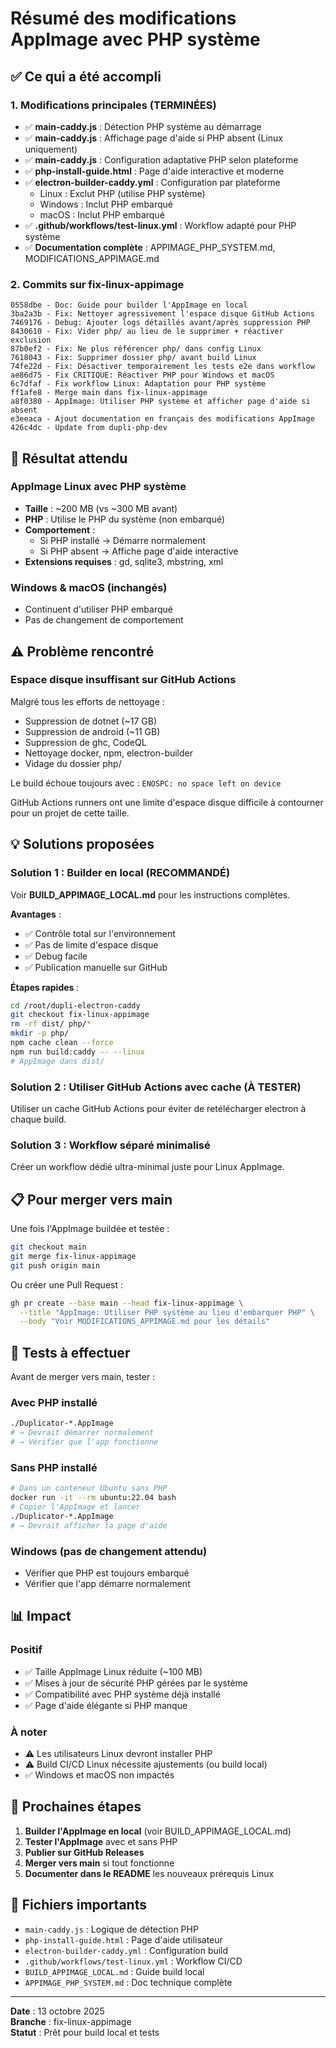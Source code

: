 # Résumé des modifications AppImage avec PHP système

## ✅ Ce qui a été accompli

### 1. Modifications principales (TERMINÉES)

- ✅ **main-caddy.js** : Détection PHP système au démarrage
- ✅ **main-caddy.js** : Affichage page d'aide si PHP absent (Linux uniquement)
- ✅ **main-caddy.js** : Configuration adaptative PHP selon plateforme
- ✅ **php-install-guide.html** : Page d'aide interactive et moderne
- ✅ **electron-builder-caddy.yml** : Configuration par plateforme
  - Linux : Exclut PHP (utilise PHP système)
  - Windows : Inclut PHP embarqué
  - macOS : Inclut PHP embarqué
- ✅ **.github/workflows/test-linux.yml** : Workflow adapté pour PHP système
- ✅ **Documentation complète** : APPIMAGE_PHP_SYSTEM.md, MODIFICATIONS_APPIMAGE.md

### 2. Commits sur fix-linux-appimage

```
0558dbe - Doc: Guide pour builder l'AppImage en local
3ba2a3b - Fix: Nettoyer agressivement l'espace disque GitHub Actions
7469176 - Debug: Ajouter logs détaillés avant/après suppression PHP
8430610 - Fix: Vider php/ au lieu de le supprimer + réactiver exclusion
87b0ef2 - Fix: Ne plus référencer php/ dans config Linux
7618043 - Fix: Supprimer dossier php/ avant build Linux
74fe22d - Fix: Désactiver temporairement les tests e2e dans workflow
ae86d75 - Fix CRITIQUE: Réactiver PHP pour Windows et macOS
6c7dfaf - Fix workflow Linux: Adaptation pour PHP système
ff1afe8 - Merge main dans fix-linux-appimage
a8f0380 - AppImage: Utiliser PHP système et afficher page d'aide si absent
e3eeaca - Ajout documentation en français des modifications AppImage
426c4dc - Update from dupli-php-dev
```

## 🎯 Résultat attendu

### AppImage Linux avec PHP système

- **Taille** : ~200 MB (vs ~300 MB avant)
- **PHP** : Utilise le PHP du système (non embarqué)
- **Comportement** :
  - Si PHP installé → Démarre normalement
  - Si PHP absent → Affiche page d'aide interactive
- **Extensions requises** : gd, sqlite3, mbstring, xml

### Windows & macOS (inchangés)

- Continuent d'utiliser PHP embarqué
- Pas de changement de comportement

## ⚠️ Problème rencontré

### Espace disque insuffisant sur GitHub Actions

Malgré tous les efforts de nettoyage :
- Suppression de dotnet (~17 GB)
- Suppression de android (~11 GB) 
- Suppression de ghc, CodeQL
- Nettoyage docker, npm, electron-builder
- Vidage du dossier php/

Le build échoue toujours avec : `ENOSPC: no space left on device`

GitHub Actions runners ont une limite d'espace disque difficile à contourner pour un projet de cette taille.

## 💡 Solutions proposées

### Solution 1 : Builder en local (RECOMMANDÉ)

Voir **BUILD_APPIMAGE_LOCAL.md** pour les instructions complètes.

**Avantages** :
- ✅ Contrôle total sur l'environnement
- ✅ Pas de limite d'espace disque
- ✅ Debug facile
- ✅ Publication manuelle sur GitHub

**Étapes rapides** :
```bash
cd /root/dupli-electron-caddy
git checkout fix-linux-appimage
rm -rf dist/ php/*
mkdir -p php/
npm cache clean --force
npm run build:caddy -- --linux
# AppImage dans dist/
```

### Solution 2 : Utiliser GitHub Actions avec cache (À TESTER)

Utiliser un cache GitHub Actions pour éviter de retélécharger electron à chaque build.

### Solution 3 : Workflow séparé minimalisé

Créer un workflow dédié ultra-minimal juste pour Linux AppImage.

## 📋 Pour merger vers main

Une fois l'AppImage buildée et testée :

```bash
git checkout main
git merge fix-linux-appimage
git push origin main
```

Ou créer une Pull Request :

```bash
gh pr create --base main --head fix-linux-appimage \
  --title "AppImage: Utiliser PHP système au lieu d'embarquer PHP" \
  --body "Voir MODIFICATIONS_APPIMAGE.md pour les détails"
```

## 🧪 Tests à effectuer

Avant de merger vers main, tester :

### Avec PHP installé
```bash
./Duplicator-*.AppImage
# → Devrait démarrer normalement
# → Vérifier que l'app fonctionne
```

### Sans PHP installé
```bash
# Dans un conteneur Ubuntu sans PHP
docker run -it --rm ubuntu:22.04 bash
# Copier l'AppImage et lancer
./Duplicator-*.AppImage
# → Devrait afficher la page d'aide
```

### Windows (pas de changement attendu)
- Vérifier que PHP est toujours embarqué
- Vérifier que l'app démarre normalement

## 📊 Impact

### Positif
- ✅ Taille AppImage Linux réduite (~100 MB)
- ✅ Mises à jour de sécurité PHP gérées par le système
- ✅ Compatibilité avec PHP système déjà installé
- ✅ Page d'aide élégante si PHP manque

### À noter
- ⚠️ Les utilisateurs Linux devront installer PHP
- ⚠️ Build CI/CD Linux nécessite ajustements (ou build local)
- ✅ Windows et macOS non impactés

## 📝 Prochaines étapes

1. **Builder l'AppImage en local** (voir BUILD_APPIMAGE_LOCAL.md)
2. **Tester l'AppImage** avec et sans PHP
3. **Publier sur GitHub Releases**
4. **Merger vers main** si tout fonctionne
5. **Documenter dans le README** les nouveaux prérequis Linux

## 🔗 Fichiers importants

- `main-caddy.js` : Logique de détection PHP
- `php-install-guide.html` : Page d'aide utilisateur
- `electron-builder-caddy.yml` : Configuration build
- `.github/workflows/test-linux.yml` : Workflow CI/CD
- `BUILD_APPIMAGE_LOCAL.md` : Guide build local
- `APPIMAGE_PHP_SYSTEM.md` : Doc technique complète

---

**Date** : 13 octobre 2025  
**Branche** : fix-linux-appimage  
**Statut** : Prêt pour build local et tests


